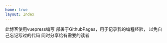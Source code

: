 ```yaml
---
home: true
layout: Index
---
```

此博客使用vuepress编写 部署于GithubPages，用于记录我的编程经验，
以免自己忘记写过的代码 同时分享给有需要的读者

<script lang="ts" setup>
    import {ref} from 'vue'
    console.error('哟，高人您好,祝您扒代码愉快~！');
    console.log('有问题可以联系wx：Entity233');
</script>